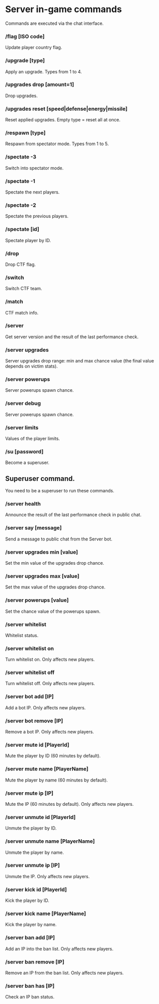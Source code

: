 # Server in-game commands

Commands are executed via the chat interface.

### /flag [ISO code]

Update player country flag.

### /upgrade [type]

Apply an upgrade. Types from 1 to 4.

### /upgrades drop [amount=1]

Drop upgrades.

### /upgrades reset [speed|defense|energy|missile]

Reset applied upgrades. Empty type = reset all at once.

### /respawn [type]

Respawn from spectator mode. Types from 1 to 5.

### /spectate -3

Switch into spectator mode.

### /spectate -1

Spectate the next players.

### /spectate -2

Spectate the previous players.

### /spectate [id]

Spectate player by ID.

### /drop

Drop CTF flag.

### /switch

Switch CTF team.

### /match

CTF match info.

### /server

Get server version and the result of the last performance check.

### /server upgrades

Server upgrades drop range: min and max chance value (the final value depends on victim stats).

### /server powerups

Server powerups spawn chance.

### /server debug

Server powerups spawn chance.

### /server limits

Values of the player limits.

### /su [password]

Become a superuser.

## Superuser command.

You need to be a superuser to run these commands.

### /server health

Announce the result of the last performance check in public chat.

### /server say [message]

Send a message to public chat from the Server bot.

### /server upgrades min [value]

Set the min value of the upgrades drop chance.

### /server upgrades max [value]

Set the max value of the upgrades drop chance.

### /server powerups [value]

Set the chance value of the powerups spawn.

### /server whitelist

Whitelist status.

### /server whitelist on

Turn whitelist on. Only affects new players.

### /server whitelist off

Turn whitelist off. Only affects new players.

### /server bot add [IP]

Add a bot IP. Only affects new players.

### /server bot remove [IP]

Remove a bot IP. Only affects new players.

### /server mute id [PlayerId]

Mute the player by ID (60 minutes by default).

### /server mute name [PlayerName]

Mute the player by name (60 minutes by default).

### /server mute ip [IP]

Mute the IP (60 minutes by default). Only affects new players.

### /server unmute id [PlayerId]

Unmute the player by ID.

### /server unmute name [PlayerName]

Unmute the player by name.

### /server unmute ip [IP]

Unmute the IP. Only affects new players.

### /server kick id [PlayerId]

Kick the player by ID.

### /server kick name [PlayerName]

Kick the player by name.

### /server ban add [IP]

Add an IP into the ban list. Only affects new players.

### /server ban remove [IP]

Remove an IP from the ban list. Only affects new players.

### /server ban has [IP]

Check an IP ban status.

